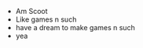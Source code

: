 - Am Scoot
- Like games n such
- have a dream to make games n such
- yea


<!---
TheScootGuy/TheScootGuy is a ✨ special ✨ repository because its `README.md` (this file) appears on your GitHub profile.
You can click the Preview link to take a look at your changes.
--->
